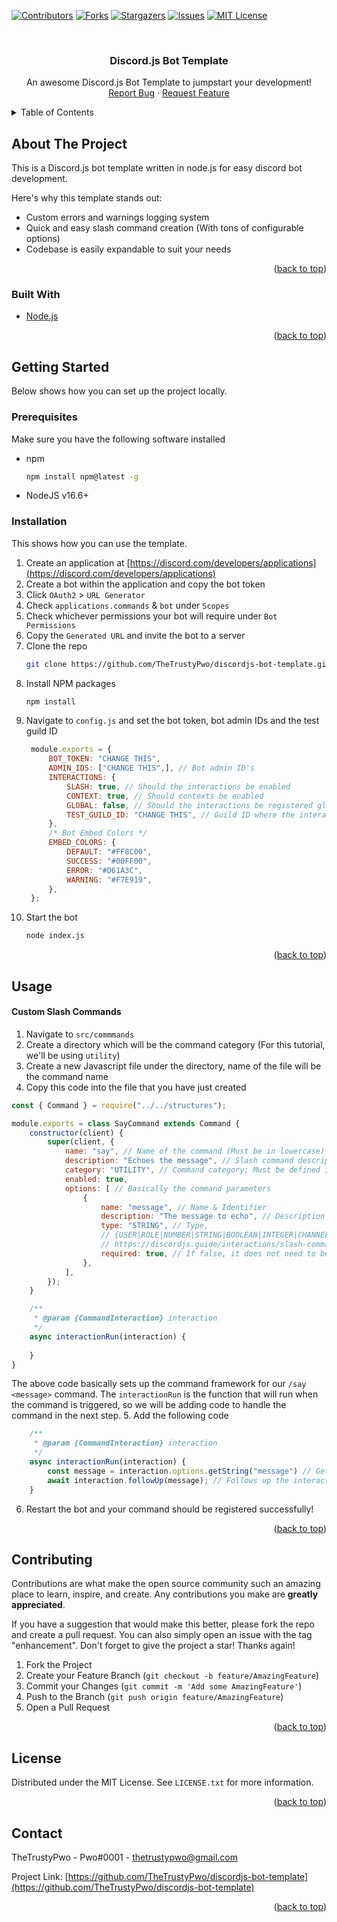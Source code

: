 [![Contributors][contributors-shield]][contributors-url]
[![Forks][forks-shield]][forks-url]
[![Stargazers][stars-shield]][stars-url]
[![Issues][issues-shield]][issues-url]
[![MIT License][license-shield]][license-url]



<!-- PROJECT LOGO -->
<!--suppress HtmlDeprecatedAttribute, HtmlUnknownAnchorTarget -->
<br />
<div align="center">

<h3 align="center">Discord.js Bot Template</h3>

  <p align="center">
    An awesome Discord.js Bot Template to jumpstart your development!
    <br />
    <a href="https://github.com/TheTrustyPwo/discordjs-bot-template/issues">Report Bug</a>
    ·
    <a href="https://github.com/TheTrustyPwo/discordjs-bot-template/issues">Request Feature</a>
  </p>
</div>



<!-- TABLE OF CONTENTS -->
<details>
  <summary>Table of Contents</summary>
  <ol>
    <li>
      <a href="#about-the-project">About The Project</a>
      <ul>
        <li><a href="#built-with">Built With</a></li>
      </ul>
    </li>
    <li>
      <a href="#getting-started">Getting Started</a>
      <ul>
        <li><a href="#prerequisites">Prerequisites</a></li>
        <li><a href="#installation">Installation</a></li>
      </ul>
    </li>
    <li><a href="#usage">Usage</a></li>
    <li><a href="#contributing">Contributing</a></li>
    <li><a href="#license">License</a></li>
    <li><a href="#contact">Contact</a></li>
  </ol>
</details>



<!-- ABOUT THE PROJECT -->
## About The Project

This is a Discord.js bot template written in node.js for easy discord bot development.

Here's why this template stands out:
* Custom errors and warnings logging system
* Quick and easy slash command creation (With tons of configurable options)
* Codebase is easily expandable to suit your needs

<p align="right">(<a href="#top">back to top</a>)</p>



### Built With

* [Node.js](https://nodejs.org/)

<p align="right">(<a href="#top">back to top</a>)</p>



<!-- GETTING STARTED -->
## Getting Started

Below shows how you can set up the project locally.

### Prerequisites

Make sure you have the following software installed
* npm
  ```sh
  npm install npm@latest -g
  ```
* NodeJS v16.6+

### Installation

This shows how you can use the template.

1. Create an application at [https://discord.com/developers/applications](https://discord.com/developers/applications)
2. Create a bot within the application and copy the bot token
3. Click `OAuth2` > `URL Generator`
4. Check `applications.commands` & `bot` under `Scopes`
5. Check whichever permissions your bot will require under `Bot Permissions`
6. Copy the `Generated URL` and invite the bot to a server
7. Clone the repo
   ```sh
   git clone https://github.com/TheTrustyPwo/discordjs-bot-template.git
   ```
8. Install NPM packages
   ```sh
   npm install
   ```
9. Navigate to `config.js` and set the bot token, bot admin IDs and the test guild ID
   ```js
    module.exports = {
        BOT_TOKEN: "CHANGE THIS",
        ADMIN_IDS: ["CHANGE THIS",], // Bot admin ID's
        INTERACTIONS: {
            SLASH: true, // Should the interactions be enabled
            CONTEXT: true, // Should contexts be enabled
            GLOBAL: false, // Should the interactions be registered globally
            TEST_GUILD_ID: "CHANGE THIS", // Guild ID where the interactions should be registered. [** Test you commands here first **]
        },
        /* Bot Embed Colors */
        EMBED_COLORS: {
            DEFAULT: "#FF8C00",
            SUCCESS: "#00FF00",
            ERROR: "#D61A3C",
            WARNING: "#F7E919",
        },
    };
    ```
10. Start the bot
    ```sh
    node index.js
    ```

<p align="right">(<a href="#top">back to top</a>)</p>



<!-- USAGE EXAMPLES -->
## Usage

#### Custom Slash Commands
1. Navigate to `src/commmands`
2. Create a directory which will be the command category (For this tutorial, we'll be using `utility`)
3. Create a new Javascript file under the directory, name of the file will be the command name
4. Copy this code into the file that you have just created
```js
const { Command } = require("../../structures");

module.exports = class SayCommand extends Command {
    constructor(client) {
        super(client, {
            name: "say", // Name of the command (Must be in lowercase)
            description: "Echoes the message", // Slash command description
            category: "UTILITY", // Command category; Must be defined in src/Structures/CommandCategory.js
            enabled: true,
            options: [ // Basically the command parameters
                {
                    name: "message", // Name & Identifier
                    description: "The message to echo", // Description
                    type: "STRING", // Type, 
                    // {USER|ROLE|NUMBER|STRING|BOOLEAN|INTEGER|CHANNEL|MENTIONABLE|SUB_COMMAND|SUB_COMMAND_GROUP}
                    // https://discordjs.guide/interactions/slash-commands.html#option-types
                    required: true, // If false, it does not need to be specified in order for the command to run
                },
            ],
        });
    }

    /**
     * @param {CommandInteraction} interaction
     */
    async interactionRun(interaction) {
        
    }
}
```
The above code basically sets up the command framework for our `/say <message>` command. The `interactionRun` is the function that will run when the command is triggered, so we will be adding code to handle the command in the next step.
5. Add the following code
```js
    /**
     * @param {CommandInteraction} interaction
     */
    async interactionRun(interaction) {
        const message = interaction.options.getString("message") // Gets the value from the 'message' option
        await interaction.followUp(message); // Follows up the interaction response with the message, essentially echoing it
    }
```
6. Restart the bot and your command should be registered successfully!

<p align="right">(<a href="#top">back to top</a>)</p>



<!-- CONTRIBUTING -->
## Contributing

Contributions are what make the open source community such an amazing place to learn, inspire, and create. Any contributions you make are **greatly appreciated**.

If you have a suggestion that would make this better, please fork the repo and create a pull request. You can also simply open an issue with the tag "enhancement".
Don't forget to give the project a star! Thanks again!

1. Fork the Project
2. Create your Feature Branch (`git checkout -b feature/AmazingFeature`)
3. Commit your Changes (`git commit -m 'Add some AmazingFeature'`)
4. Push to the Branch (`git push origin feature/AmazingFeature`)
5. Open a Pull Request

<p align="right">(<a href="#top">back to top</a>)</p>



<!-- LICENSE -->
## License

Distributed under the MIT License. See `LICENSE.txt` for more information.

<p align="right">(<a href="#top">back to top</a>)</p>



<!-- CONTACT -->
## Contact

TheTrustyPwo - Pwo#0001 - thetrustypwo@gmail.com

Project Link: [https://github.com/TheTrustyPwo/discordjs-bot-template](https://github.com/TheTrustyPwo/discordjs-bot-template)

<p align="right">(<a href="#top">back to top</a>)</p>


<!-- MARKDOWN LINKS & IMAGES -->
<!-- https://www.markdownguide.org/basic-syntax/#reference-style-links -->
[contributors-shield]: https://img.shields.io/github/contributors/TheTrustyPwo/discordjs-bot-template.svg?style=for-the-badge
[contributors-url]: https://github.com/TheTrustyPwo/discordjs-bot-template/graphs/contributors
[forks-shield]: https://img.shields.io/github/forks/TheTrustyPwo/discordjs-bot-template.svg?style=for-the-badge
[forks-url]: https://github.com/TheTrustyPwo/discordjs-bot-template/network/members
[stars-shield]: https://img.shields.io/github/stars/TheTrustyPwo/discordjs-bot-template.svg?style=for-the-badge
[stars-url]: https://github.com/TheTrustyPwo/discordjs-bot-template/stargazers
[issues-shield]: https://img.shields.io/github/issues/TheTrustyPwo/discordjs-bot-template.svg?style=for-the-badge
[issues-url]: https://github.com/TheTrustyPwo/discordjs-bot-template/issues
[license-shield]: https://img.shields.io/github/license/TheTrustyPwo/discordjs-bot-template.svg?style=for-the-badge
[license-url]: https://github.com/TheTrustyPwo/discordjs-bot-template/blob/master/LICENSE.txt
